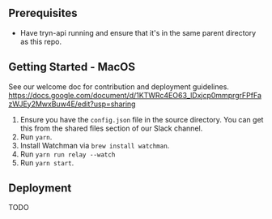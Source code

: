 ## Prerequisites

- Have tryn-api running and ensure that it's in the same parent directory as this repo.

## Getting Started - MacOS

See our welcome doc for contribution and deployment guidelines.
https://docs.google.com/document/d/1KTWRc4EO63_lDxjcp0mmprgrFPfFazWJEy2MwxBuw4E/edit?usp=sharing

1. Ensure you have the `config.json` file in the source directory. You can get this from the shared files section of our Slack channel.
2. Run `yarn`.
3. Install Watchman via `brew install watchman`.
4. Run `yarn run relay --watch`
5. Run `yarn start`.

## Deployment

TODO
